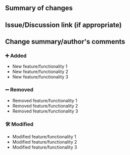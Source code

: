 ## Summary of changes

## Issue/Discussion link (if appropriate)

## Change summary/author's comments

### :heavy_plus_sign: Added

- New feature/functionality 1
- New feature/functionality 2
- New feature/functionality 3

### :heavy_minus_sign: Removed

- Removed feature/functionality 1
- Removed feature/functionality 2
- Removed feature/functionality 3

### :hammer_and_wrench: Modified

- Modified feature/functionality 1
- Modified feature/functionality 2
- Modified feature/functionality 3